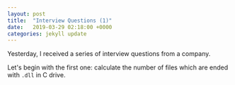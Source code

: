 ```yaml
---
layout: post
title:  "Interview Questions (1)"
date:   2019-03-29 02:18:00 +0000
categories: jekyll update
---
```

Yesterday, I received a series of interview questions from a company.

Let's begin with the first one:
calculate the number of files which are ended with `.dll` in C drive.
